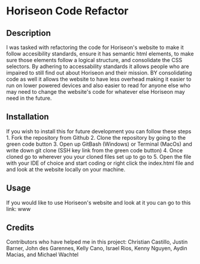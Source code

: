# Horiseon Code Refactor

## Description
  I was tasked with refactoring the code for Horiseon's website to make it follow accesibility standards, ensure it has semantic html elements, to make sure those elements follow a logical structure, and consolidate the CSS selectors. By adhering to accessability standards it allows people who are impaired to still find out about Horiseon and their mission. BY consolidating code as well it allows the website to have less overhead making it easier to run on lower powered devices and also easier to read for anyone else who may need to change the website's code for whatever else Horiseon may need in the future. 

## Installation
  If you wish to install this for future development you can follow these steps
    1. Fork the repository from Github
    2. Clone the repository by going to the green code button
    3. Open up GitBash (Windows) or Terminal (MacOs) and write down git clone (SSH key link from the green code button)
    4. Once cloned go to wherever you your cloned files set up to go to
    5. Open the file with your IDE of choice and start coding or right click the index.html file and and look at the website locally on your machine.

## Usage
  If you would like to use Horiseon's website and look at it you can go to this link:
  www

## Credits
  Contributors who have helped me in this project:
  Christian Castillo, Justin Barner, John des Garennes, Kelly Cano, Israel Rios, Kenny Nguyen, Aydin Macias, and Michael Wachtel
